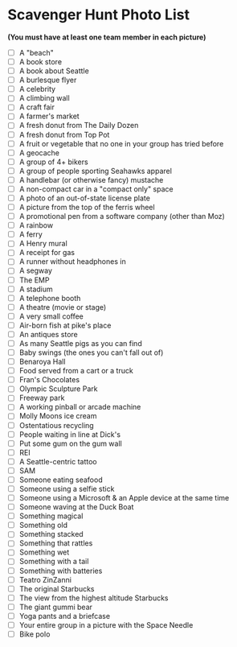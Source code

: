 # Scavenger Hunt Photo List

__(You must have at least one team member in each picture)__

- [ ] A "beach"
- [ ] A book store
- [ ] A book about Seattle
- [ ] A burlesque flyer
- [ ] A celebrity
- [ ] A climbing wall
- [ ] A craft fair
- [ ] A farmer's market
- [ ] A fresh donut from The Daily Dozen
- [ ] A fresh donut from Top Pot
- [ ] A fruit or vegetable that no one in your group has tried before
- [ ] A geocache
- [ ] A group of 4+ bikers
- [ ] A group of people sporting Seahawks apparel
- [ ] A handlebar (or otherwise fancy) mustache
- [ ] A non-compact car in a "compact only" space
- [ ] A photo of an out-of-state license plate
- [ ] A picture from the top of the ferris wheel
- [ ] A promotional pen from a software company (other than Moz)
- [ ] A rainbow
- [ ] A ferry
- [ ] A Henry mural
- [ ] A receipt for gas
- [ ] A runner without headphones in
- [ ] A segway
- [ ] The EMP
- [ ] A stadium
- [ ] A telephone booth
- [ ] A theatre (movie or stage)
- [ ] A very small coffee
- [ ] Air-born fish at pike's place
- [ ] An antiques store
- [ ] As many Seattle pigs as you can find
- [ ] Baby swings (the ones you can't fall out of)
- [ ] Benaroya Hall
- [ ] Food served from a cart or a truck
- [ ] Fran's Chocolates
- [ ] Olympic Sculpture Park
- [ ] Freeway park
- [ ] A working pinball or arcade machine
- [ ] Molly Moons ice cream
- [ ] Ostentatious recycling
- [ ] People waiting in line at Dick's
- [ ] Put some gum on the gum wall
- [ ] REI
- [ ] A Seattle-centric tattoo
- [ ] SAM
- [ ] Someone eating seafood
- [ ] Someone using a selfie stick
- [ ] Someone using a Microsoft & an Apple device at the same time
- [ ] Someone waving at the Duck Boat
- [ ] Something magical
- [ ] Something old
- [ ] Something stacked
- [ ] Something that rattles
- [ ] Something wet
- [ ] Something with a tail
- [ ] Something with batteries
- [ ] Teatro ZinZanni
- [ ] The original Starbucks
- [ ] The view from the highest altitude Starbucks
- [ ] The giant gummi bear
- [ ] Yoga pants and a briefcase
- [ ] Your entire group in a picture with the Space Needle
- [ ] Bike polo
